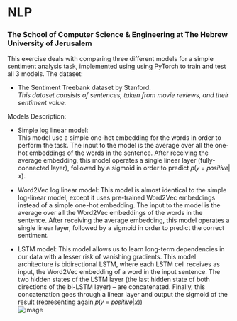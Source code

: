 # NLP
### The School of Computer Science & Engineering at The Hebrew University of Jerusalem
This exercise deals with comparing three different models for a simple sentiment analysis task, implemented using using PyTorch to train and test all 3 models.
The dataset:  
- The Sentiment Treebank dataset by Stanford.  
*This dataset consists of sentences, taken from movie reviews, and their sentiment value.*

Models Description:  
- Simple log linear model:  
This model use a simple one-hot embedding for the words in order to perform the task.
The input to the model is the average over all the one-hot embeddings of the words in the
sentence. After receiving the average embedding, this model operates a single linear layer (fully-connected layer), followed by a
sigmoid in order to predict 𝑝(𝑦 = 𝑝𝑜𝑠𝑖𝑡𝑖𝑣𝑒|𝑥).  

- Word2Vec log linear model:
This model is almost identical to the simple log-linear model, except it uses pre-trained Word2Vec embeddings instead of a simple one-hot embedding.
The input to the model is the average over all the Word2Vec embeddings of the words in the sentence. After receiving the average embedding, this model operates a single linear layer, followed by a sigmoid in order to predict the correct sentiment.  

- LSTM model:
This model allows us to learn long-term dependencies in our data with a lesser risk of vanishing gradients.
This model architecture is bidirectional LSTM, where each LSTM cell receives as input, the Word2Vec embedding of a word in the input sentence.
The two hidden states of the LSTM layer (the last hidden state of both directions of the bi-LSTM layer) – are concatenated.
Finally, this concatenation goes through a linear layer and output the sigmoid of the result (representing again 𝑝(𝑦 = 𝑝𝑜𝑠𝑖𝑡𝑖𝑣𝑒|𝑥))  
![image](https://user-images.githubusercontent.com/83977654/128139398-1c7ff74f-830d-48a7-b63e-1e68fbca144a.png)
